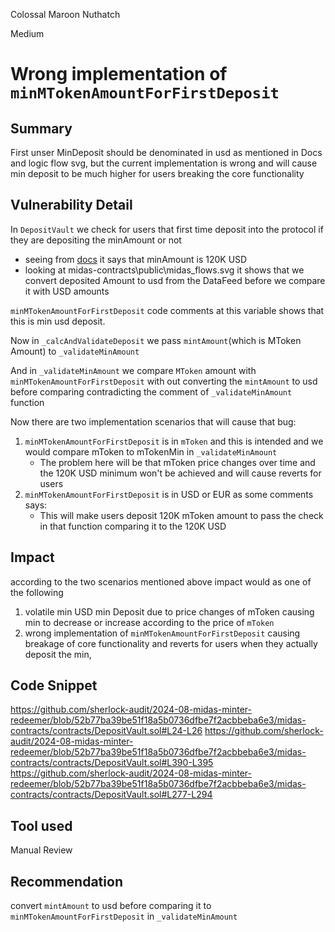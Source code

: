 Colossal Maroon Nuthatch

Medium

# Wrong implementation of `minMTokenAmountForFirstDeposit`

## Summary
First unser MinDeposit should be denominated in usd as mentioned in Docs and logic flow svg, but the current implementation is wrong and will cause min deposit to be much higher for users breaking the core functionality
## Vulnerability Detail
In `DepositVault` we check for users that first time deposit into the protocol if they are depositing the minAmount or not
- seeing from [docs](https://docs.midas.app/token-mechanics/access-midas-tokens/eligibility#minimum-amounts:~:text=minimum%20value%20of-,%24120%2C000,-for%20their%20first) it says that minAmount is 120K USD
- looking at midas-contracts\public\midas_flows.svg it shows that we convert deposited Amount to usd from the DataFeed before we compare it with USD amounts
  
`minMTokenAmountForFirstDeposit` code comments at this variable shows that this is min usd deposit.

Now in `_calcAndValidateDeposit` we pass `mintAmount`(which is MToken Amount) to `_validateMinAmount` 

And in `_validateMinAmount` we compare `MToken` amount with `minMTokenAmountForFirstDeposit` with out converting the `mintAmount` to usd before comparing contradicting the comment of `_validateMinAmount` function

Now there are two implementation scenarios that will cause that bug:
1. `minMTokenAmountForFirstDeposit` is in `mToken`  and this is intended and we would compare mToken to mTokenMin in `_validateMinAmount`
   - The problem here will be that mToken price changes over time and the 120K USD minimum won't be achieved and will cause reverts for users
2. `minMTokenAmountForFirstDeposit` is in USD or EUR as some comments says:
   - This will make users deposit 120K mToken amount to pass the check in that function comparing it to the 120K USD
## Impact
according to the two scenarios mentioned above impact would as one of the following
1. volatile min USD min Deposit due to price changes of mToken causing min to decrease or increase according to the price of `mToken`
2. wrong implementation of `minMTokenAmountForFirstDeposit` causing breakage of core functionality and reverts for users when they actually deposit the min,
## Code Snippet
https://github.com/sherlock-audit/2024-08-midas-minter-redeemer/blob/52b77ba39be51f18a5b0736dfbe7f2acbbeba6e3/midas-contracts/contracts/DepositVault.sol#L24-L26
https://github.com/sherlock-audit/2024-08-midas-minter-redeemer/blob/52b77ba39be51f18a5b0736dfbe7f2acbbeba6e3/midas-contracts/contracts/DepositVault.sol#L390-L395
https://github.com/sherlock-audit/2024-08-midas-minter-redeemer/blob/52b77ba39be51f18a5b0736dfbe7f2acbbeba6e3/midas-contracts/contracts/DepositVault.sol#L277-L294
## Tool used

Manual Review

## Recommendation
convert `mintAmount` to usd before comparing it to `minMTokenAmountForFirstDeposit` in `_validateMinAmount` 